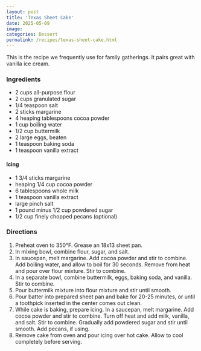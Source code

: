 ```yaml
---
layout: post
title: 'Texas Sheet Cake'
date: 2025-05-09
image:
categories: Dessert
permalink: /recipes/texas-sheet-cake.html
---
```


This is the recipe we frequently use for family gatherings. It pairs great with vanilla ice cream.

### Ingredients

- 2 cups all-purpose flour
- 2 cups granulated sugar
- 1/4 teaspoon salt
- 2 sticks margarine
- 4 heaping tablespoons cocoa powder
- 1 cup boiling water
- 1/2 cup buttermilk
- 2 large eggs, beaten
- 1 teaspoon baking soda
- 1 teaspoon vanilla extract

#### Icing

- 1 3/4 sticks margarine
- heaping 1/4 cup cocoa powder
- 6 tablespoons whole milk
- 1 teaspoon vanilla extract
- large pinch salt
- 1 pound minus 1/2 cup powdered sugar
- 1/2 cup finely chopped pecans (optional)

### Directions

1. Preheat oven to 350°F. Grease an 18x13 sheet pan.
1. In mixing bowl, combine flour, sugar, and salt.
1. In saucepan, melt margarine. Add cocoa powder and stir to combine. Add boiling water, and allow to boil for 30 seconds. Remove from heat and pour over flour mixture. Stir to combine.
1. In a separate bowl, combine buttermilk, eggs, baking soda, and vanilla. Stir to combine.
1. Pour buttermilk mixture into flour mixture and stir until smooth.
1. Pour batter into prepared sheet pan and bake for 20-25 minutes, or until a toothpick inserted in the center comes out clean.
1. While cake is baking, prepare icing. In a saucepan, melt margarine. Add cocoa powder and stir to combine. Turn off heat and add milk, vanilla, and salt. Stir to combine. Gradually add powdered sugar and stir until smooth. Add pecans, if using.
1. Remove cake from oven and pour icing over hot cake. Allow to cool completely before serving.

